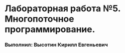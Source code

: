Лабораторная работа №5. Многопоточное программирование. 
=======================================
### Выполнил: Высотин Кирилл Евгеньевич
